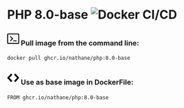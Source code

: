 # PHP 8.0-base ![Docker CI/CD](https://github.com/nathane/php/workflows/Docker%20CI/CD/badge.svg?branch=8.0-base)

### ![Terminal](icons/terminal.svg) Pull image from the command line:

```
docker pull ghcr.io/nathane/php:8.0-base
```

### ![Code](icons/code.svg) Use as base image in DockerFile:

```
FROM ghcr.io/nathane/php:8.0-base
```
